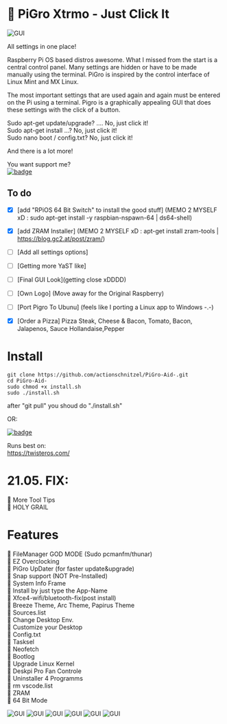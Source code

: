 # :tada: PiGro Xtrmo - Just Click It
![GUI](https://github.com/actionschnitzel/tingsandstuff/blob/main/Untitled%2Bberry%2B1000.png)


All settings in one place!    
    
Raspberry Pi OS based distros awesome. What I missed from the start is a central control panel. Many settings are hidden or have to be made manually using the terminal. PiGro is inspired by the control interface of Linux Mint and MX Linux.    
    
The most important settings that are used again and again must be entered on the Pi using a terminal. Pigro is a graphically appealing GUI that does these settings with the click of a button.     
    
Sudo apt-get update/upgrade? .... No, just click it!     
Sudo apt-get install ...? No, just click it!     
Sudo nano boot / config.txt? No, just click it!     
    
And there is a lot more!    
   
You want support me?     
[![badge](https://www.paypalobjects.com/en_GB/i/btn/btn_donate_SM.gif)](https://paypal.me/actionschnitzel?locale.x=de_DE)     




## To do
- [x] [add "RPiOS 64 Bit Switch" to install the good stuff]  (MEMO 2 MYSELF xD : sudo apt-get install -y raspbian-nspawn-64 | ds64-shell)
- [x] [add ZRAM Installer]  (MEMO 2 MYSELF xD : apt-get install zram-tools
 | https://blog.gc2.at/post/zram/)    
- [ ] [Add all settings options]    
- [ ] [Getting more YaST like]
- [ ] [Final GUI Look](getting close xDDDD)    
- [ ] [Own Logo] (Move away for the Original Raspberry)    
- [ ] [Port Pigro To Ubunu] (feels like I porting a Linux app to Windows -.-)     
- [x] [Order a Pizza] Pizza Steak, Cheese & Bacon, Tomato, Bacon, Jalapenos, Sauce Hollandaise,Pepper                



# Install

```
git clone https://github.com/actionschnitzel/PiGro-Aid-.git
cd PiGro-Aid-
sudo chmod +x install.sh
sudo ./install.sh
```    
after "git pull" you shoud do "./install.sh"    
    
OR:    
    
[![badge](https://github.com/Botspot/pi-apps/blob/master/icons/badge.png?raw=true)](https://github.com/Botspot/pi-apps)  




Runs best on:    
https://twisteros.com/    
    
	
	
# 21.05. FIX:    
:hamburger: More Tool Tips    
:hamburger: HOLY GRAIL      

# Features
:metal: FileManager GOD MODE (Sudo pcmanfm/thunar)   
:metal: EZ Overclocking    
:metal: PiGro UpDater (for faster update&upgrade)    
:metal: Snap support (NOT Pre-Installed)    
:metal: System Info Frame    
:metal: Install by just type the App-Name    
:metal: Xfce4-wifi/bluetooth-fix(post install)    
:metal: Breeze Theme, Arc Theme, Papirus Theme    
:metal: Sources.list    
:metal: Change Desktop Env.    
:metal: Customize your Desktop    
:metal: Config.txt    
:metal: Tasksel    
:metal: Neofetch    
:metal: Bootlog    
:metal: Upgrade Linux Kernel    
:metal: Deskpi Pro Fan Controle    
:metal: Uninstaller 4 Programms    
:metal: rm vscode.list    
:metal: ZRAM    
:metal: 64 Bit Mode    


![GUI](https://github.com/actionschnitzel/tingsandstuff/blob/main/Pigro1.png)
![GUI](https://github.com/actionschnitzel/tingsandstuff/blob/main/Pigro2.png)
![GUI](https://github.com/actionschnitzel/tingsandstuff/blob/main/Pigro3.png)
![GUI](https://github.com/actionschnitzel/tingsandstuff/blob/main/Pigro4.png)
![GUI](https://github.com/actionschnitzel/tingsandstuff/blob/main/Pigro5.png)
![GUI](https://github.com/actionschnitzel/tingsandstuff/blob/main/Pigro6.png)




